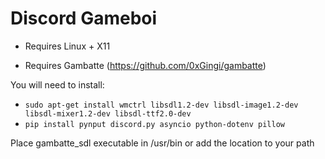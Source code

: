 # Discord Gameboi

* Requires Linux + X11

* Requires Gambatte (https://github.com/0xGingi/gambatte) 

You will need to install:
- `sudo apt-get install wmctrl libsdl1.2-dev libsdl-image1.2-dev libsdl-mixer1.2-dev libsdl-ttf2.0-dev`
- `pip install pynput discord.py asyncio python-dotenv pillow`

Place gambatte_sdl executable in /usr/bin or add the location to your path